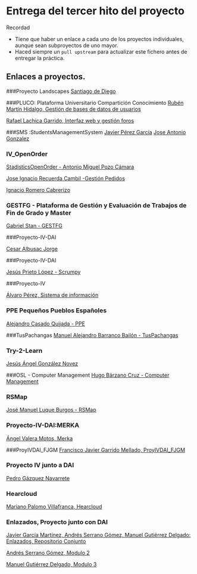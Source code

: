 
# Entrega del tercer hito del proyecto

Recordad
* Tiene que haber un enlace a cada uno de los proyectos individuales, aunque sean subproyectos de uno mayor.
* Haced siempre un `pull upstream` para actualizar este fichero antes de entregar la práctica.

## Enlaces a proyectos.

###Proyecto Landscapes
[Santiago de Diego](https://github.com/santidediego/Landscapes/blob/master/README.md)

###PLUCO: Plataforma Universitario Compartición Conocimiento
[Rubén Martín Hidalgo, Gestión de bases de datos de usuarios](https://github.com/romilgildo/IV-PLUCO-RMH)

[Rafael Lachica Garrido, Interfaz web y gestión foros](https://github.com/rafaellg8/IV-PLUCO-RLG/blob/master/README.md#hito-3----desplegar-aplicaci%C3%B3n-en-un-paas----heroku)

###SMS :StudentsManagementSystem
[Javier Pérez García](https://github.com/neon520/SMS-BDyReplica)
[Jose Antonio Gonzalez](https://github.com/JA-Gonz/SMS_Estadisticas)

### IV_OpenOrder
[StadisticsOpenOrder - Antonio Miguel Pozo Cámara](https://github.com/AntonioPozo/Proyecto_IV-OpenOrder)

[Jose Ignacio Recuerda Cambil -Gestión Pedidos](https://github.com/ignaciorecuerda/gestionPedidos)

[Ignacio Romero Cabrerizo](https://github.com/nachobit/IV_PR_OpenOrder)

### GESTFG - Plataforma de Gestión y Evaluación de Trabajos de Fin de Grado y Master

[Gabriel Stan - GESTFG](https://github.com/gabriel-stan/gestion-tfg/tree/deployment)


###Proyecto-IV-DAI

[Cesar Albusac Jorge](https://github.com/cesar2/Proyecto-IV.git)

###Proyecto-IV-DAI

[Jesús Prieto López - Scrumpy](https://github.com/JesGor/Proyecto-IV-DAI)

###Proyecto-IV

[Álvaro Pérez, Sistema de información](https://github.com/alvaro-gr/proyecto-IV)


### PPE Pequeños Pueblos Españoles
[Alejandro Casado Quijada - PPE](https://github.com/acasadoquijada/IV)

###TusPachangas
[Manuel Alejandro Barranco Bailón - TusPachangas](https://github.com/mabarrbai/TusPachangas)


### Try-2-Learn
[Jesús Ángel González Novez](https://github.com/jesusgn90/Try-2-Learn)


###OSL - Computer Management
[Hugo Bárzano Cruz - Computer Management](https://github.com/hugobarzano/osl-computer-management)


### RSMap
[José Manuel Luque Burgos - RSMap](https://github.com/luqueburgosjm/RSMap)


### Proyecto-IV-DAI:MERKA
[Ángel Valera Motos, Merka](https://github.com/AngelValera/proyectoIV-Modulo-1.git)


###ProyIVDAI_FJGM
[Francisco Javier Garrido Mellado, ProyIVDAI_FJGM](https://github.com/javiergarridomellado/IV_javiergarridomellado)



### Proyecto IV junto a DAI
[Pedro Gázquez Navarrete](https://github.com/pedrogazquez/Proyecto-IV)




### Hearcloud
[Mariano Palomo Villafranca, Hearcloud](http://github.com/mpvillafranca/hear-cloud)



### Enlazados, Proyecto junto con DAI

[Javier García Martínez, Andrés Serrano Gómez, Manuel Gutiérrez Delgado: Enlazados, Repositorio Conjunto ](https://github.com/javiergama8/Proyecto-IV)

[Andrés Serrano Gómez, Modulo 2 ](https://github.com/aserranogomez/Proyecto-IV-Modulo2)

[Manuel Gutiérrez Delgado, Modulo 3](https://github.com/manolotello7/ProyectoIV-Modulo3)

